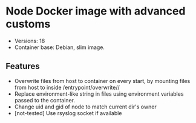 # Node Docker image with advanced customs
- Versions: 18
- Container base: Debian, slim image.

## Features
- Overwrite files from host to container on every start, by mounting files from host to inside /entrypoint/overwrite//
- Replace environment-like string in files using environment variables passed to the container. 
- Change uid and gid of node to match current dir's owner
- [not-tested] Use rsyslog socket if available

